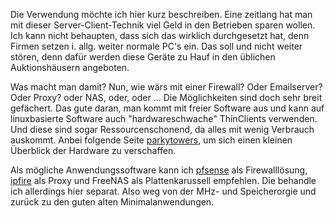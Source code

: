 Die Verwendung möchte ich hier kurz beschreiben. Eine zeitlang hat man mit dieser Server-Client-Technik viel Geld in den Betrieben sparen wollen. Ich kann nicht behaupten, dass sich das wirklich durchgesetzt hat, denn Firmen setzen i. allg. weiter normale PC's ein.
Das soll und nicht weiter stören, denn dafür werden diese Geräte zu Hauf in den üblichen Auktionshäusern angeboten.

Was macht man damit? Nun, wie wärs mit einer Firewall? Oder Emailserver? Oder Proxy? oder NAS, oder, oder ... Die Möglichkeiten sind doch sehr breit gefächert.
Das gute daran, man kommt mit freier Software aus und kann auf linuxbasierte Software auch "hardwareschwache" ThinClients verwenden. Und diese sind sogar Ressourcenschonend, da alles mit wenig Verbrauch auskommt. Anbei folgende Seite [parkytowers](http://www.parkytowers.me.uk), um sich einen kleinen Überblick der Hardware zu verschaffen.

Als mögliche Anwendungssoftware kann ich [pfsense](http://www.pfsense.com) als Firewalllösung, [ipfire](http://www.ipfire.org) als Proxy und FreeNAS als Plattenkarussell empfehlen. Die behandle ich allerdings hier separat.
Also weg von der MHz- und Speicherorgie und zurück zu den guten alten Minimalanwendungen. 
